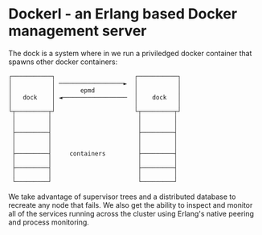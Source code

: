 Dockerl - an Erlang based Docker management server
==================================================

The dock is a system where in we run a priviledged docker container
that spawns other docker containers:

```
┌───────────┐                      ┌───────────┐ 
│           │ ──────────────────►  │           │ 
│           │       epmd           │           │ 
│   dock    │ ◄──────────────────  │    dock   │ 
│           │                      │           │ 
└┬─────────┬┘                      └┬─────────┬┘  
 │         │                        │         │  
 │         │                        │         │ 
 ├─────────┤                        ├─────────┤ 
 │         │                        │         │ 
 │         │                        │         │ 
 ├─────────┤     containers         ├─────────┤ 
 │         │                        │         │ 
 ├─────────┤                        ├─────────┤ 
 │         │                        │         │ 
 └─────────┘                        └─────────┘
```

We take advantage of supervisor trees and a distributed database
to recreate any node that fails.  We also get the ability to inspect
and monitor all of the services running across the cluster using
Erlang's native peering and process monitoring.



